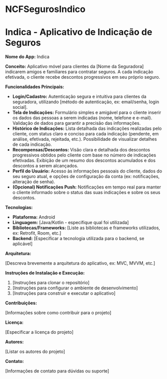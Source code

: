 # NCFSegurosIndico
# Indica - Aplicativo de Indicação de Seguros

**Nome do App:** Indica

**Conceito:** Aplicativo móvel para clientes da [Nome da Seguradora] indicarem amigos e familiares para contratar seguros.  A cada indicação efetivada, o cliente recebe descontos progressivos em seu próprio seguro.

**Funcionalidades Principais:**

* **Login/Cadastro:** Autenticação segura e intuitiva para clientes da seguradora, utilizando [método de autenticação, ex: email/senha, login social].
* **Tela de Indicações:** Formulário simples e amigável para o cliente inserir os dados das pessoas a serem indicadas (nome, telefone e e-mail).  Validação de dados para garantir a precisão das informações.
* **Histórico de Indicações:** Lista detalhada das indicações realizadas pelo cliente, com status claro e conciso para cada indicação (pendente, em análise, efetivada, rejeitada, etc.).  Possibilidade de visualizar detalhes de cada indicação.
* **Recompensas/Descontos:**  Visão clara e detalhada dos descontos progressivos obtidos pelo cliente com base no número de indicações efetivadas.  Exibição de um resumo dos descontos acumulados e dos descontos a serem alcançados.
* **Perfil do Usuário:**  Acesso às informações pessoais do cliente, dados do seu seguro atual, e opções de configuração da conta (ex: notificações, alteração de senha).
* **(Opcional) Notificações Push:**  Notificações em tempo real para manter o cliente informado sobre o status das suas indicações e sobre os seus descontos.

**Tecnologias:**

* **Plataforma:** Android
* **Linguagem:** [Java/Kotlin - especifique qual foi utilizada]
* **Bibliotecas/Frameworks:** [Liste as bibliotecas e frameworks utilizados, ex: Retrofit, Room, etc.]
* **Backend:** [Especificar a tecnologia utilizada para o backend, se aplicável]

**Arquitetura:**

[Descreva brevemente a arquitetura do aplicativo, ex: MVC, MVVM, etc.]

**Instruções de Instalação e Execução:**

1.  [Instruções para clonar o repositório]
2.  [Instruções para configurar o ambiente de desenvolvimento]
3.  [Instruções para construir e executar o aplicativo]

**Contribuições:**

[Informações sobre como contribuir para o projeto]

**Licença:**

[Especificar a licença do projeto]


**Autores:**

[Listar os autores do projeto]


**Contato:**

[Informações de contato para dúvidas ou suporte]